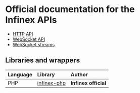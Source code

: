 # Official documentation for the Infinex APIs

 - [HTTP API](api.md)
 - [WebSocket API](mux.md)
 - [WebSocket streams](streaming.md)

## Libraries and wrappers

| Language | Library | Author |
| :--- | :--- | :--- |
| PHP | [infinex-php](https://github.com/infinex-exchange/infinex-php) | **Infinex official** |
